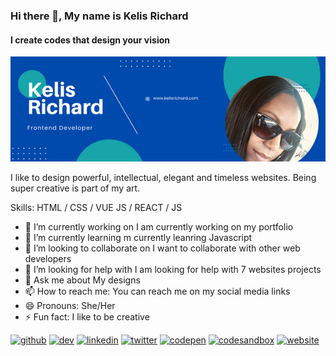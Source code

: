 ### Hi there 👋, My name is Kelis Richard
#### I create codes that design your vision
![I create codes that design your vision](https://github.com/kelismor/kelismor/blob/main/Kelis%20Richard.png?raw=true)

I like to design powerful, intellectual, elegant and timeless websites. Being super creative is part of my art.

Skills:  HTML / CSS / VUE JS / REACT / JS 

- 🔭 I’m currently working on I am currently working on my portfolio 
- 🌱 I’m currently learning m currently leanring Javascript 
- 👯 I’m looking to collaborate on I want to collaborate with other web developers 
- 🤔 I’m looking for help with I am looking for help with 7 websites projects 
- 💬 Ask me about My designs 
- 📫 How to reach me: You can reach me on my social media links 
- 😄 Pronouns: She/Her 
- ⚡ Fun fact: I like to be creative 


[<img src='https://cdn.jsdelivr.net/npm/simple-icons@3.0.1/icons/github.svg' alt='github' height='40'>](https://github.com/kelismor)  [<img src='https://cdn.jsdelivr.net/npm/simple-icons@3.0.1/icons/dev-dot-to.svg' alt='dev' height='40'>](https://dev.to/kelismor)  [<img src='https://cdn.jsdelivr.net/npm/simple-icons@3.0.1/icons/linkedin.svg' alt='linkedin' height='40'>](https://www.linkedin.com/in/kelisrichard//)  [<img src='https://cdn.jsdelivr.net/npm/simple-icons@3.0.1/icons/twitter.svg' alt='twitter' height='40'>](https://twitter.com/kelis_richard)  [<img src='https://cdn.jsdelivr.net/npm/simple-icons@3.0.1/icons/codepen.svg' alt='codepen' height='40'>](https://codepen.io/kelismor)  [<img src='https://cdn.jsdelivr.net/npm/simple-icons@3.0.1/icons/codesandbox.svg' alt='codesandbox' height='40'>](https://codesandbox.io/u/kelismor)  [<img src='https://cdn.jsdelivr.net/npm/simple-icons@3.0.1/icons/icloud.svg' alt='website' height='40'>](www.kelisrichard.com)  

